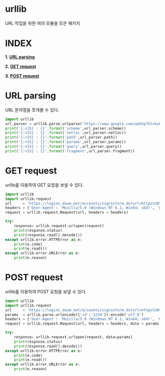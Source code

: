 # urllib

URL 작업을 위한 여러 모듈을 모은 패키지

# **INDEX**

**1. [URL parsing](#URL-parsing)**

**2. [GET request](#GET-request)**

**3. [POST request](#POST-request)**


# **URL parsing**

URL 문자열을 쪼개볼 수 있다.

```py
import urllib
url_parser = urllib.parse.urlparse('https://www.google.com/webhp?hl=ko&sa=X&ved=0ahUKEwih1MWkiv_sAhXKfXAKHZI6DkgQPAgI')
print('{:<15} : {}'.format('scheme',url_parser.scheme))
print('{:<15} : {}'.format('netloc',url_parser.netloc))
print('{:<15} : {}'.format('path',url_parser.path))
print('{:<15} : {}'.format('params',url_parser.params))
print('{:<15} : {}'.format('query',url_parser.query))
print('{:<15} : {}'.format('fragment',url_parser.fragment))
```


# **GET request**

urllib를 이용하여 GET 요청을 보낼 수 있다.

```py
import urllib
import urllib.request
url     = 'https://logins.daum.net/accounts/signinform.do?url=https%3A%2F%2Fwww.daum.net%2F'
headers = {'User-Agent': 'Mozilla/5.0 (Windows NT 6.1; Win64; x64)', 'Content-Type': 'application/json; charset=utf-8'}
request = urllib.request.Request(url, headers = headers)

try:
    response= urllib.request.urlopen(request)
    print(response.status)
    print(response.read().decode())
except urllib.error.HTTPError as e:
    print(e.code)
    print(e.read())
except urllib.error.URLError as e:
    print(e.reason)
```


# **POST request**

urllib를 이용하여 POST 요청을 보낼 수 있다.

```py
import urllib
import urllib.request
url     = 'https://logins.daum.net/accounts/signinform.do?url=https%3A%2F%2Fwww.daum.net%2F'
params  = urllib.parse.urlencode({'id':'1234'}).encode('utf-8')
headers = {'User-Agent': 'Mozilla/5.0 (Windows NT 6.1; Win64; x64)', 'Content-Type': 'application/x-www-form-urlencoded'}
request = urllib.request.Request(url, headers = headers, data = params)

try:
    response= urllib.request.urlopen(request, data=params)
    print(response.status)
    print(response.read().decode())
except urllib.error.HTTPError as e:
    print(e.code)
    print(e.read())
except urllib.error.URLError as e:
    print(e.reason)
```